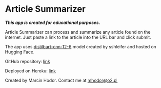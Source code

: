 # Article Summarizer

***This app is created for educational purposes.***

Article Summarizer can process and summarize any article found on the internet. Just paste a link to the article into the URL bar and click submit.

The app uses [distilbart-cnn-12-6](https://huggingface.co/sshleifer/distilbart-cnn-12-6) model created by sshleifer and hosted on [Hugging Face](https://huggingface.co/).

GitHub repository: [link](https://github.com/marcinhodor/article_summarizer_app)

Deployed on Heroku: [link](https://article-summarizer-app.herokuapp.com/)

Created by Marcin Hodor. Contact me at mhodor@o2.pl